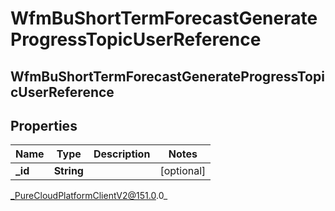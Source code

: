 # WfmBuShortTermForecastGenerateProgressTopicUserReference

## WfmBuShortTermForecastGenerateProgressTopicUserReference

## Properties

|Name | Type | Description | Notes|
|------------ | ------------- | ------------- | -------------|
| **_id** | **String** |  | [optional] |



_PureCloudPlatformClientV2@151.0.0_
